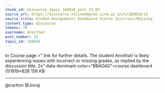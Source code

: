 ```yaml
---
chunk_id: discourse_topic_166816_post_13_03
source_url: https://discourse.onlinedegree.iitm.ac.in/t/166816/13
source_title: Graded Assignments Dashboard Scores Incorrect/Missing
content_type: discourse
tokens: 70
username: AnvithaV
post_number: 13
topic_id: 166816
---
```


 to Course page >" link for further details. The student AnvithaV is likely experiencing issues with incorrect or missing grades, as implied by the discussion title. 2x" data-dominant-color="BBADAD">course dashboard (1)1919×828 156 KB

---

@carlton @Jivraj
